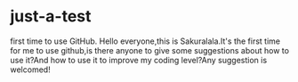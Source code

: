 # just-a-test
first time to use GitHub.
Hello everyone,this is Sakuralala.It's the first time for me to use github,is there anyone to give some suggestions about how to use it?And how to use it to improve my coding level?Any suggestion is welcomed!
